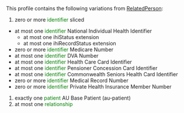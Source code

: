 This profile contains the following variations from [RelatedPerson](http://hl7.org/fhir/STU3/RelatedPerson):

1. zero or more <span style='color:green'> identifier </span>  sliced
  * at most one <span style='color:green'> identifier </span> National Individual Health Identifier
    * at most one ihiStatus extension
    * at most one ihiRecordStatus extension
  * zero or more <span style='color:green'> identifier </span> Medicare Number
  * at most one <span style='color:green'> identifier </span> DVA Number
  * at most one <span style='color:green'> identifier </span> Health Care Card Identifier
  * at most one <span style='color:green'> identifier </span> Pensioner Concession Card Identifier
  * at most one <span style='color:green'> identifier </span> Commonwealth Seniors Health Card Identifier
  * zero or more <span style='color:green'> identifier </span> Medical Record Number
  * zero or more <span style='color:green'> identifier </span> Private Health Insurance Member Number
1. exactly one <span style='color:green'> patient </span> AU Base Patient (au-patient)
1. at most one <span style='color:green'> relationship </span> 